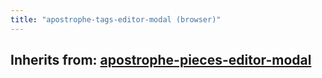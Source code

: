 ```yaml
---
title: "apostrophe-tags-editor-modal (browser)"
---
```

## Inherits from: [apostrophe-pieces-editor-modal](../apostrophe-pieces/browser-apostrophe-pieces-editor-modal.html)

